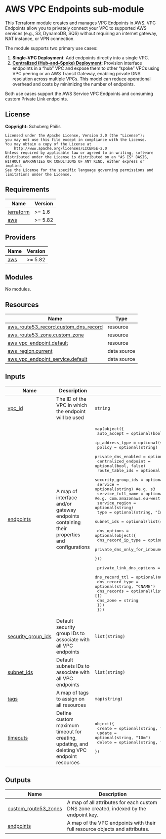 # AWS VPC Endpoints sub-module

This Terraform module creates and manages VPC Endpoints in AWS. VPC Endpoints allow you to privately connect your VPC to supported AWS services (e.g., S3, DynamoDB, SQS) without requiring an internet gateway, NAT instance, or VPN connection.

The module supports two primary use cases:

1. **Single-VPC Deployment**: Add endpoints directly into a single VPC.
2. [**Centralized (Hub-and-Spoke) Deployment**](https://aws.amazon.com/blogs/networking-and-content-delivery/centralize-access-using-vpc-interface-endpoints/): Provision interface endpoints in a “hub” VPC and expose them to other “spoke” VPCs using VPC peering or an AWS Transit Gateway, enabling private DNS resolution across multiple VPCs. This model can reduce operational overhead and costs by minimizing the number of endpoints.

Both use cases support the AWS Service VPC Endpoints and consuming custom Private Link endpoints.

## License

**Copyright:** Schuberg Philis

```text
Licensed under the Apache License, Version 2.0 (the "License");
you may not use this file except in compliance with the License.
You may obtain a copy of the License at
    http://www.apache.org/licenses/LICENSE-2.0
Unless required by applicable law or agreed to in writing, software
distributed under the License is distributed on an "AS IS" BASIS,
WITHOUT WARRANTIES OR CONDITIONS OF ANY KIND, either express or implied.
See the License for the specific language governing permissions and
limitations under the License.
```

<!-- BEGIN_TF_DOCS -->
## Requirements

| Name | Version |
|------|---------|
| <a name="requirement_terraform"></a> [terraform](#requirement\_terraform) | >= 1.6 |
| <a name="requirement_aws"></a> [aws](#requirement\_aws) | >= 5.82 |

## Providers

| Name | Version |
|------|---------|
| <a name="provider_aws"></a> [aws](#provider\_aws) | >= 5.82 |

## Modules

No modules.

## Resources

| Name | Type |
|------|------|
| [aws_route53_record.custom_dns_record](https://registry.terraform.io/providers/hashicorp/aws/latest/docs/resources/route53_record) | resource |
| [aws_route53_zone.custom_zone](https://registry.terraform.io/providers/hashicorp/aws/latest/docs/resources/route53_zone) | resource |
| [aws_vpc_endpoint.default](https://registry.terraform.io/providers/hashicorp/aws/latest/docs/resources/vpc_endpoint) | resource |
| [aws_region.current](https://registry.terraform.io/providers/hashicorp/aws/latest/docs/data-sources/region) | data source |
| [aws_vpc_endpoint_service.default](https://registry.terraform.io/providers/hashicorp/aws/latest/docs/data-sources/vpc_endpoint_service) | data source |

## Inputs

| Name | Description | Type | Default | Required |
|------|-------------|------|---------|:--------:|
| <a name="input_vpc_id"></a> [vpc\_id](#input\_vpc\_id) | The ID of the VPC in which the endpoint will be used | `string` | n/a | yes |
| <a name="input_endpoints"></a> [endpoints](#input\_endpoints) | A map of interface and/or gateway endpoints containing their properties and configurations | <pre>map(object({<br/>    auto_accept          = optional(bool)<br/>    ip_address_type      = optional(string)<br/>    policy               = optional(string)<br/>    private_dns_enabled  = optional(bool, true)<br/>    centralized_endpoint = optional(bool, false)<br/>    route_table_ids      = optional(list(string))<br/>    security_group_ids   = optional(list(string), [])<br/>    service              = optional(string) #e.g. s3<br/>    service_full_name    = optional(string) #e.g. com.amazonaws.eu-west-1.s3<br/>    service_region       = optional(string)<br/>    type                 = optional(string, "Interface")<br/>    subnet_ids           = optional(list(string), [])<br/><br/>    dns_options = optional(object({<br/>      dns_record_ip_type                             = optional(string)<br/>      private_dns_only_for_inbound_resolver_endpoint = optional(bool)<br/>    }))<br/><br/>    private_link_dns_options = optional(object({<br/>      dns_record_ttl  = optional(number, 300)<br/>      dns_record_type = optional(string, "CNAME")<br/>      dns_records     = optional(list(string), [])<br/>      dns_zone        = string<br/>    }))<br/>  }))</pre> | `{}` | no |
| <a name="input_security_group_ids"></a> [security\_group\_ids](#input\_security\_group\_ids) | Default security group IDs to associate with all VPC endpoints | `list(string)` | `[]` | no |
| <a name="input_subnet_ids"></a> [subnet\_ids](#input\_subnet\_ids) | Default subnets IDs to associate with all VPC endpoints | `list(string)` | `[]` | no |
| <a name="input_tags"></a> [tags](#input\_tags) | A map of tags to assign on all resources | `map(string)` | `{}` | no |
| <a name="input_timeouts"></a> [timeouts](#input\_timeouts) | Define custom maximum timeout for creating, updating, and deleting VPC endpoint resources | <pre>object({<br/>    create = optional(string, "10m")<br/>    update = optional(string, "10m")<br/>    delete = optional(string, "10m")<br/>  })</pre> | `{}` | no |

## Outputs

| Name | Description |
|------|-------------|
| <a name="output_custom_route53_zones"></a> [custom\_route53\_zones](#output\_custom\_route53\_zones) | A map of all attributes for each custom DNS zone created, indexed by the endpoint key. |
| <a name="output_endpoints"></a> [endpoints](#output\_endpoints) | A map of the VPC endpoints with their full resource objects and attributes. |
<!-- END_TF_DOCS -->
